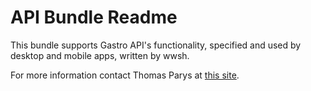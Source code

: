 API Bundle Readme
=================

This bundle supports Gastro API's functionality, specified and used
by desktop and mobile apps, written by wwsh.

For more information contact Thomas Parys at [this site](http://wwsh.io).